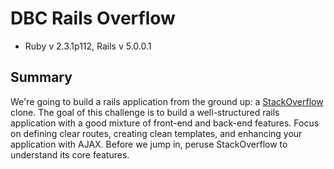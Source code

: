 # DBC Rails Overflow

* Ruby v 2.3.1p112, Rails v 5.0.0.1

## Summary

We're going to build a rails application from the ground up: a [StackOverflow](http://stackoverflow.com) clone.  The goal of this challenge is to build a well-structured rails application with a good mixture of front-end and back-end features.  Focus on defining clear routes, creating clean templates, and enhancing your application with AJAX.  Before we jump in, peruse StackOverflow to understand its core features.

